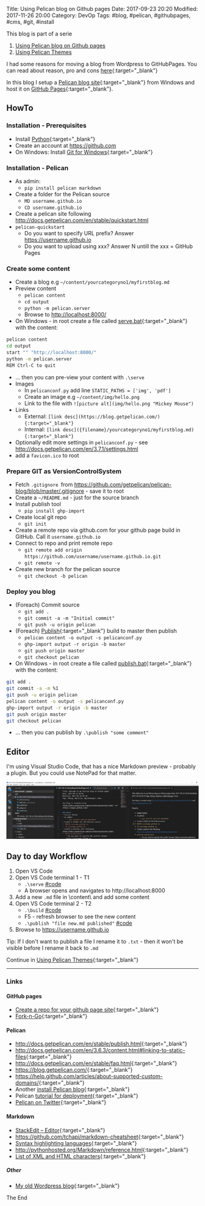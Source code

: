 Title: Using Pelican blog on Github pages
Date: 2017-09-23 20:20
Modified: 2017-11-26 20:00
Category: DevOp
Tags: #blog, #pelican, #githubpages, #cms, #git, #install

This blog is part of a serie 

1. [Using Pelican blog on Github pages]({filename}/2017/2017-09-23B-PelicanBlogOnGithubPages.md)
2. [Using Pelican Themes]({filename}/2017/2017-09-30A-PelicanThemes.md)

I had some reasons for moving a blog from Wordpress to GitHubPages. You can read about reason, pro and cons [here]({filename}/2017/2017-09-23A-Welcome.md){:target="_blank"}

In this blog I setup a [Pelican blog site](http://docs.getpelican.com/en/stable/quickstart.html){:target="_blank"} from Windows and host it on [GitHub Pages](https://pages.github.com/){:target="_blank"}.

## HowTo
### Installation - Prerequisites
* Install [Python](https://www.python.org/downloads/){:target="_blank"}
* Create an account at <https://github.com>
* On Windows: Install [Git for Windows](https://git-scm.com/download/win){:target="_blank"}
### Installation - Pelican
* As admin:
    * `pip install pelican markdown`
* Create a folder for the Pelican source
    * `MD username.github.io`
    * `CD username.github.io`
* Create a pelican site following <http://docs.getpelican.com/en/stable/quickstart.html>
* `pelican-quickstart`
    * Do you want to specify URL prefix? Answer https://username.github.io
    * Do you want to upload using xxx? Answer N untill the xxx = GitHub Pages
### Create some content
* Create a blog e.g `~/content/yourcategoryno1/myfirstblog.md`
* Preview content
    * `pelican content` 
    * `cd output`
    * `python -m pelican.server`
    * Browse to  <http://localhost:8000/>
* On Windows - in root create a file called [serve.bat](https://github.com/rasor/rasor.github.io/blob/pelican/serve.bat){:target="_blank"} with the content:
```bash
pelican content
cd output
start "" "http://localhost:8000/"
python -m pelican.server
REM Ctrl-C to quit
```
* ... then you can pre-view your content with `.\serve`
* Images
    * In `pelicanconf.py` add line `STATIC_PATHS = ['img', 'pdf']`
    * Create an image e.g `~/content/img/hello.png`
    * Link to the file with
`![picture alt](img/hello.png "Mickey Mouse")`
* Links
    * External: `[link desc](https://blog.getpelican.com/){:target="_blank"}`
    * Internal: `[link desc]({filename}/yourcategoryno1/myfirstblog.md){:target="_blank"}`
* Optionally edit more settings in `pelicanconf.py` - see <http://docs.getpelican.com/en/3.7.1/settings.html>
* add a `favicon.ico` to root
### Prepare GIT as VersionControlSystem
* Fetch `.gitignore `from <https://github.com/getpelican/pelican-blog/blob/master/.gitignore> - save it to root
* Create a `~/README.md` - just for the source branch
* Install publish tool
    * `pip install ghp-import`
* Create local git repo
    * `git init`
* Create a remote repo via github.com for your github page build in GitHub. Call it `username.github.io`
* Connect to repo and print remote repo
    * `git remote add origin https://github.com/username/username.github.io.git`
    * `git remote -v`
* Create new branch for the pelican source
    * `git checkout -b pelican`
### Deploy you blog
* (Foreach) Commit source
    * `git add .`
    * `git commit -a -m "Initial commit"`
    * `git push -u origin pelican`
* (Foreach) [Publish](http://docs.getpelican.com/en/3.7.1/tips.html#publishing-to-github){:target="_blank"} build to master then publish
    * `pelican content -o output -s pelicanconf.py`
    * `ghp-import output -r origin -b master`
    * `git push origin master`
    * `git checkout pelican`
* On Windows - in root create a file called [publish.bat](https://github.com/rasor/rasor.github.io/blob/pelican/publish.bat){:target="_blank"} with the content:

```bash
git add .
git commit -a -m %1
git push -u origin pelican
pelican content -o output -s pelicanconf.py
ghp-import output -r origin -b master
git push origin master
git checkout pelican
```
* ... then you can publish by `.\publish "some comment"`

## Editor
I'm using Visual Studio Code, that has a nice Markdown preview - probably a plugin.
But you could use NotePad for that matter.

![picture alt](img/2017-09-23-PelicanInVSCode.PNG "Pelican In VS Code")

## Day to day Workflow
1. Open VS Code
2. Open VS Code terminal 1 - T1
    * `.\serve` [#code](https://github.com/rasor/rasor.github.io/blob/pelican/serve.bat)
    * A browser opens and navigates to http://localhost:8000
3. Add a new `.md` file in \content\ and add some content
4. Open VS Code terminal 2 - T2
    * `.\build` [#code](https://github.com/rasor/rasor.github.io/blob/pelican/build.bat)
    * F5 - refresh browser to see the new content
    * `.\publish "file new.md published"` [#code](https://github.com/rasor/rasor.github.io/blob/pelican/publish.bat)
5. Browse to https://username.github.io

Tip: If I don't want to publish a file I rename it to `.txt` - then it won't be visible before I rename it back to `.md`

Continue in [Using Pelican Themes]({filename}/2017/2017-09-30A-PelicanThemes.md){:target="_blank"}

-----------------------------

### Links

#### GitHub pages

* [Create a repo for your github page site](https://pages.github.com/){:target="_blank"}
* [Fork-n-Go](http://jlord.us/forkngo/){:target="_blank"}

#### Pelican

* <http://docs.getpelican.com/en/stable/publish.html>{:target="_blank"}
* <http://docs.getpelican.com/en/3.6.3/content.html#linking-to-static-files>{:target="_blank"}
* <http://docs.getpelican.com/en/stable/faq.html>{:target="_blank"}
* <https://blog.getpelican.com/>{:target="_blank"}
* <https://help.github.com/articles/about-supported-custom-domains/>{:target="_blank"}
* Another [install Pelican blog](https://www.fullstackpython.com/blog/generating-static-websites-pelican-jinja2-markdown.html){:target="_blank"}
* Pelican [tutorial for deployment](https://github.com/getpelican/pelican/wiki/Tutorials){:target="_blank"}
* [Pelican on Twitter](https://twitter.com/getpelican){:target="_blank"}

#### Markdown

* [StackEdit – Editor](https://stackedit.io/editor){:target="_blank"}
* <https://github.com/tchapi/markdown-cheatsheet>{:target="_blank"}
* [Syntax highlighting languages](http://tinker.kotaweaver.com/blog/?p=152){:target="_blank"}
* <http://pythonhosted.org/Markdown/reference.html>{:target="_blank"}
* [List of XML and HTML characters](https://en.wikipedia.org/wiki/List_of_XML_and_HTML_character_entity_references){:target="_blank"}

##### Other

* [My old Wordpress blog](https://rasor.wordpress.com/){:target="_blank"}

The End